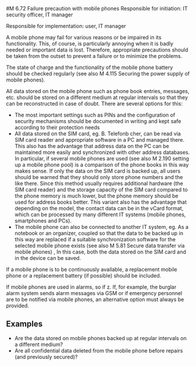 #M 6.72 Failure precaution with mobile phones
Responsible for initiation: IT security officer, IT manager

Responsible for implementation: user, IT manager

A mobile phone may fail for various reasons or be impaired in its functionality. This, of course, is particularly annoying when it is badly needed or important data is lost. Therefore, appropriate precautions should be taken from the outset to prevent a failure or to minimize the problems.

The state of charge and the functionality of the mobile phone battery should be checked regularly (see also M 4.115 Securing the power supply of mobile phones).

All data stored on the mobile phone such as phone book entries, messages, etc. should be stored on a different medium at regular intervals so that they can be reconstructed in case of doubt. There are several options for this:

* The most important settings such as PINs and the configuration of security mechanisms should be documented in writing and kept safe according to their protection needs
* All data stored on the SIM card, eg. B. Telefonb cher, can be read via SIM card reader and appropriate software in a PC and managed there. This also has the advantage that address data on the PC can be maintained more easily and synchronized with other address databases. In particular, if several mobile phones are used (see also M 2.190 setting up a mobile phone pool) is a comparison of the phone books in this way makes sense. If only the data on the SIM card is backed up, all users should be warned that they should only store phone numbers and the like there. Since this method usually requires additional hardware (the SIM card reader) and the storage capacity of the SIM card compared to the phone memory is much lower, but the phone memory should be used for address books better. This variant also has the advantage that depending on the model, the contact data can be in the vCard format, which can be processed by many different IT systems (mobile phones, smartphones and PCs).
* The mobile phone can also be connected to another IT system, eg. As a notebook or an organizer, coupled so that the data to be backed up in this way are replaced if a suitable synchronization software for the selected mobile phone exists (see also M 5.81 Secure data transfer via mobile phones) , In this case, both the data stored on the SIM card and in the device can be saved.


If a mobile phone is to be continuously available, a replacement mobile phone or a replacement battery (if possible) should be included.

If mobile phones are used in alarms, so if z. If, for example, the burglar alarm system sends alarm messages via GSM or if emergency personnel are to be notified via mobile phones, an alternative option must always be provided.



## Examples 
* Are the data stored on mobile phones backed up at regular intervals on a different medium?
* Are all confidential data deleted from the mobile phone before repairs (and previously secured)?





